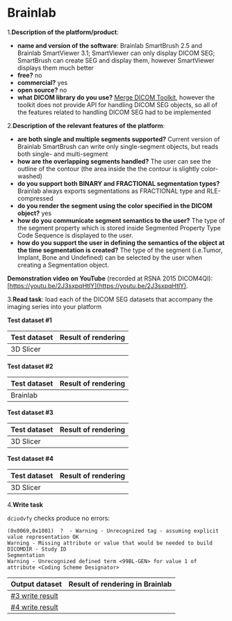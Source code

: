 # Brainlab

1.**Description of the platform/product**:

* **name and version of the software**: Brainlab SmartBrush 2.5 and Brainlab SmartViewer 3.1; SmartViewer can only display DICOM SEG; SmartBrush can create SEG and display them, however SmartViewer displays them much better
* **free?** no
* **commercial?** yes
* **open source?** no 
* **what DICOM library do you use?** [Merge DICOM Toolkit](http://www.merge.com/Solutions/Toolkits/Merge-DICOM-Toolkit.aspx), however the toolkit does not provide API for handling DICOM SEG objects, so all of the features related to handling DICOM SEG had to be implemented

2.**Description of the relevant features of the platform**:

* **are both single and multiple segments supported?** Current version of Brainlab SmartBrush can write only single-segment objects, but reads both single- and multi-segment 
* **how are the overlapping segments handled?** The user can see the outline of the contour \(the area inside the the contour is slightly color-washed\)
* **do you support both BINARY and FRACTIONAL segmentation types?** Brainlab always exports segmentations as FRACTIONAL type and RLE-compressed
* **do you render the segment using the color specified in the DICOM object?** yes
* **how do you communicate segment semantics to the user?** The type of the segment property which is stored inside Segmented Property Type Code Sequence is displayed to the user.
* **how do you support the user in defining the semantics of the object at the time segmentation is created?** The type of the segment \(i.e.Tumor, Implant, Bone and Undefined\) can be selected by the user when creating a Segmentation object.

**Demonstration video on YouTube** \(recorded at RSNA 2015 DICOM4QI\): [https://youtu.be/2J3sxpqHtlY](https://youtu.be/2J3sxpqHtlY).

3.**Read task**: load each of the DICOM SEG datasets that accompany the imaging series into your platform

**Test dataset \#1**

| Test dataset | Result of rendering |
| :--- | :--- |
| 3D Slicer |   |

**Test dataset \#2**

| Test dataset | Result of rendering |
| :--- | :--- |
| Brainlab |   |

**Test dataset \#3**

| Test dataset | Result of rendering |
| :--- | :--- |
| 3D Slicer |     |

**Test dataset \#4**

| Test dataset | Result of rendering |
| :--- | :--- |
| 3D Slicer |   |

4.**Write task**

`dciodvfy` checks produce no errors:

```text
(0x0069,0x1001)  ?  - Warning - Unrecognized tag - assuming explicit value representation OK
Warning - Missing attribute or value that would be needed to build DICOMDIR - Study ID
Segmentation
Warning - Unrecognized defined term <99BL-GEN> for value 1 of attribute <Coding Scheme Designator>
```

| Output dataset | Result of rendering in Brainlab |
| :--- | :--- |
| [\#3 write result](http://slicer.kitware.com/midas3/download/item/266127/SEG_BL_DataSet3_compressed.dcm) |     |
| [\#4 write result](http://slicer.kitware.com/midas3/download/item/266126/SEG_BL_DataSet4_compressed.dcm) |     |

